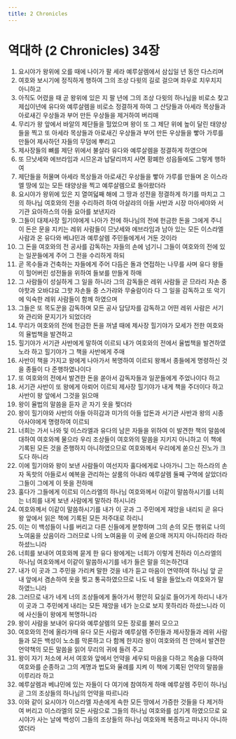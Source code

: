 ```yaml
---
title: 2 Chronicles
---
```


# 역대하 (2 Chronicles) 34장
1. 요시야가 왕위에 오를 때에 나이가 팔 세라 예루살렘에서 삼십일 년 동안 다스리며
1. 여호와 보시기에 정직하게 행하여 그의 조상 다윗의 길로 걸으며 좌우로 치우치지 아니하고
1. 아직도 어렸을 때 곧 왕위에 있은 지 팔 년에 그의 조상 다윗의 하나님을 비로소 찾고 제십이년에 유다와 예루살렘을 비로소 정결하게 하여 그 산당들과 아세라 목상들과 아로새긴 우상들과 부어 만든 우상들을 제거하여 버리매
1. 무리가 왕 앞에서 바알의 제단들을 헐었으며 왕이 또 그 제단 위에 높이 달린 태양상들을 찍고 또 아세라 목상들과 아로새긴 우상들과 부어 만든 우상들을 빻아 가루를 만들어 제사하던 자들의 무덤에 뿌리고
1. 제사장들의 뼈를 제단 위에서 불살라 유다와 예루살렘을 정결하게 하였으며
1. 또 므낫세와 에브라임과 시므온과 납달리까지 사면 황폐한 성읍들에도 그렇게 행하여
1. 제단들을 허물며 아세라 목상들과 아로새긴 우상들을 빻아 가루를 만들며 온 이스라엘 땅에 있는 모든 태양상을 찍고 예루살렘으로 돌아왔더라
1. 요시야가 왕위에 있은 지 열여덟째 해에 그 땅과 성전을 정결하게 하기를 마치고 그의 하나님 여호와의 전을 수리하려 하여 아살랴의 아들 사반과 시장 마아세야와 서기관 요아하스의 아들 요아를 보낸지라
1. 그들이 대제사장 힐기야에게 나아가 전에 하나님의 전에 헌금한 돈을 그에게 주니 이 돈은 문을 지키는 레위 사람들이 므낫세와 에브라임과 남아 있는 모든 이스라엘 사람과 온 유다와 베냐민과 예루살렘 주민들에게서 거둔 것이라
1. 그 돈을 여호와의 전 공사를 감독하는 자들의 손에 넘기니 그들이 여호와의 전에 있는 일꾼들에게 주어 그 전을 수리하게 하되
1. 곧 목수들과 건축하는 자들에게 주어 다듬은 돌과 연접하는 나무를 사며 유다 왕들이 헐어버린 성전들을 위하여 들보를 만들게 하매
1. 그 사람들이 성실하게 그 일을 하니라 그의 감독들은 레위 사람들 곧 므라리 자손 중 야핫과 오바댜요 그핫 자손들 중 스가랴와 무술람이라 다 그 일을 감독하고 또 악기에 익숙한 레위 사람들이 함께 하였으며
1. 그들은 또 목도꾼을 감독하며 모든 공사 담당자를 감독하고 어떤 레위 사람은 서기와 관리와 문지기가 되었더라
1. 무리가 여호와의 전에 헌금한 돈을 꺼낼 때에 제사장 힐기야가 모세가 전한 여호와의 율법책을 발견하고
1. 힐기야가 서기관 사반에게 말하여 이르되 내가 여호와의 전에서 율법책을 발견하였노라 하고 힐기야가 그 책을 사반에게 주매
1. 사반이 책을 가지고 왕에게 나아가서 복명하여 이르되 왕께서 종들에게 명령하신 것을 종들이 다 준행하였나이다
1. 또 여호와의 전에서 발견한 돈을 쏟아서 감독자들과 일꾼들에게 주었나이다 하고
1. 서기관 사반이 또 왕에게 아뢰어 이르되 제사장 힐기야가 내게 책을 주더이다 하고 사반이 왕 앞에서 그것을 읽으매
1. 왕이 율법의 말씀을 듣자 곧 자기 옷을 찢더라
1. 왕이 힐기야와 사반의 아들 아히감과 미가의 아들 압돈과 서기관 사반과 왕의 시종 아사야에게 명령하여 이르되
1. 너희는 가서 나와 및 이스라엘과 유다의 남은 자들을 위하여 이 발견한 책의 말씀에 대하여 여호와께 물으라 우리 조상들이 여호와의 말씀을 지키지 아니하고 이 책에 기록된 모든 것을 준행하지 아니하였으므로 여호와께서 우리에게 쏟으신 진노가 크도다 하니라
1. 이에 힐기야와 왕이 보낸 사람들이 여선지자 훌다에게로 나아가니 그는 하스라의 손자 독핫의 아들로서 예복을 관리하는 살룸의 아내라 예루살렘 둘째 구역에 살았더라 그들이 그에게 이 뜻을 전하매
1. 훌다가 그들에게 이르되 이스라엘의 하나님 여호와께서 이같이 말씀하시기를 너희는 너희를 내게 보낸 사람에게 말하라 하시니라
1. 여호와께서 이같이 말씀하시기를 내가 이 곳과 그 주민에게 재앙을 내리되 곧 유다 왕 앞에서 읽은 책에 기록된 모든 저주대로 하리니
1. 이는 이 백성들이 나를 버리고 다른 신들에게 분향하며 그의 손의 모든 행위로 나의 노여움을 샀음이라 그러므로 나의 노여움을 이 곳에 쏟으매 꺼지지 아니하리라 하라 하셨느니라
1. 너희를 보내어 여호와께 묻게 한 유다 왕에게는 너희가 이렇게 전하라 이스라엘의 하나님 여호와께서 이같이 말씀하시기를 네가 들은 말을 의논하건대
1. 내가 이 곳과 그 주민을 가리켜 말한 것을 네가 듣고 마음이 연약하여 하나님 앞 곧 내 앞에서 겸손하여 옷을 찢고 통곡하였으므로 나도 네 말을 들었노라 여호와가 말하였느니라
1. 그러므로 내가 네게 너의 조상들에게 돌아가서 평안히 묘실로 들어가게 하리니 내가 이 곳과 그 주민에게 내리는 모든 재앙을 네가 눈으로 보지 못하리라 하셨느니라 이에 사신들이 왕에게 복명하니라
1. 왕이 사람을 보내어 유다와 예루살렘의 모든 장로를 불러 모으고
1. 여호와의 전에 올라가매 유다 모든 사람과 예루살렘 주민들과 제사장들과 레위 사람들과 모든 백성이 노소를 막론하고 다 함께 한지라 왕이 여호와의 전 안에서 발견한 언약책의 모든 말씀을 읽어 무리의 귀에 들려 주고
1. 왕이 자기 처소에 서서 여호와 앞에서 언약을 세우되 마음을 다하고 목숨을 다하여 여호와를 순종하고 그의 계명과 법도와 율례를 지켜 이 책에 기록된 언약의 말씀을 이루리라 하고
1. 예루살렘과 베냐민에 있는 자들이 다 여기에 참여하게 하매 예루살렘 주민이 하나님 곧 그의 조상들의 하나님의 언약을 따르니라
1. 이와 같이 요시야가 이스라엘 자손에게 속한 모든 땅에서 가증한 것들을 다 제거하여 버리고 이스라엘의 모든 사람으로 그들의 하나님 여호와를 섬기게 하였으므로 요시야가 사는 날에 백성이 그들의 조상들의 하나님 여호와께 복종하고 떠나지 아니하였더라